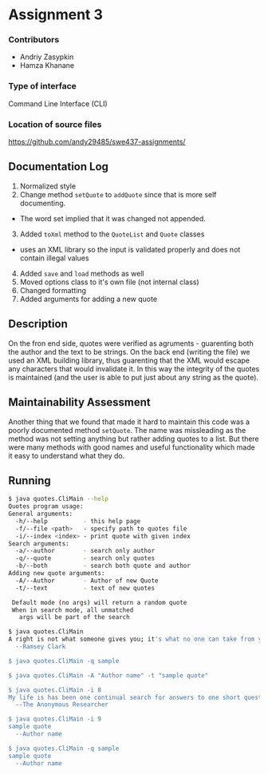 # Assignment 3

### Contributors
- Andriy Zasypkin
- Hamza Khanane

### Type of interface
Command Line Interface (CLI)

### Location of source files
https://github.com/andy29485/swe437-assignments/

<div style="page-break-after: always;"></div>

## Documentation Log
1. Normalized style
2. Change method `setQuote` to `addQuote` since that is more self documenting.
  - The word set implied that it was changed not appended.
3. Added `toXml` method to the `QuoteList` and `Quote` classes
  - uses an XML library so the input is validated properly and does
    not contain illegal values
4. Added `save` and `load` methods as well
5. Moved options class to it's own file (not internal class)
6. Changed formatting
7. Added arguments for adding a new quote

## Description
  On the fron end side, quotes were verified as agruments - guarenting
both the author and the text to be strings. On the back end (writing the file)
we used an XML building library, thus guarenting that the XML would escape any
characters that would invalidate it. In this way the integrity of the quotes is
maintained (and the user is able to put just about any string as the quote).

## Maintainability Assessment
  Another thing that we found that made it hard to maintain this code was a
poorly documented method `setQuote`. The name was missleading as the method
was not setting anything but rather adding quotes to a list. But there were
many methods with good names and useful functionality which made it easy to
understand what they do.

## Running
```bash
$ java quotes.CliMain --help
Quotes program usage:
General arguments:
  -h/--help          - this help page
  -f/--file <path>   - specify path to quotes file
  -i/--index <index> - print quote with given index
Search arguments:
  -a/--author        - search only author
  -q/--quote         - search only quotes
  -b/--both          - search both quote and author
Adding new quote arguments:
  -A/--Author        - Author of new Quote
  -t/--text          - text of new quotes

 Default mode (no args) will return a random quote
 When in search mode, all unmatched
   args will be part of the search

$ java quotes.CliMain 
A right is not what someone gives you; it's what no one can take from you.
  --Ramsey Clark

$ java quotes.CliMain -q sample

$ java quotes.CliMain -A "Author name" -t "sample quote"

$ java quotes.CliMain -i 8
My life is has been one continual search for answers to one short question. The subject and the answer changes, but the question remains simply" "Why?".
  --The Anonymous Researcher

$ java quotes.CliMain -i 9
sample quote
  --Author name

$ java quotes.CliMain -q sample
sample quote
  --Author name
```

